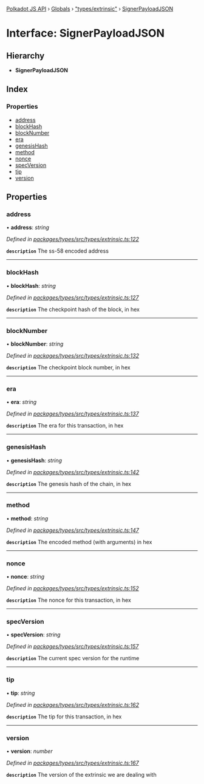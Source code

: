 [Polkadot JS API](../README.md) › [Globals](../globals.md) › ["types/extrinsic"](../modules/_types_extrinsic_.md) › [SignerPayloadJSON](_types_extrinsic_.signerpayloadjson.md)

# Interface: SignerPayloadJSON

## Hierarchy

* **SignerPayloadJSON**

## Index

### Properties

* [address](_types_extrinsic_.signerpayloadjson.md#address)
* [blockHash](_types_extrinsic_.signerpayloadjson.md#blockhash)
* [blockNumber](_types_extrinsic_.signerpayloadjson.md#blocknumber)
* [era](_types_extrinsic_.signerpayloadjson.md#era)
* [genesisHash](_types_extrinsic_.signerpayloadjson.md#genesishash)
* [method](_types_extrinsic_.signerpayloadjson.md#method)
* [nonce](_types_extrinsic_.signerpayloadjson.md#nonce)
* [specVersion](_types_extrinsic_.signerpayloadjson.md#specversion)
* [tip](_types_extrinsic_.signerpayloadjson.md#tip)
* [version](_types_extrinsic_.signerpayloadjson.md#version)

## Properties

###  address

• **address**: *string*

*Defined in [packages/types/src/types/extrinsic.ts:122](https://github.com/polkadot-js/api/blob/2b5be7eaab/packages/types/src/types/extrinsic.ts#L122)*

**`description`** The ss-58 encoded address

___

###  blockHash

• **blockHash**: *string*

*Defined in [packages/types/src/types/extrinsic.ts:127](https://github.com/polkadot-js/api/blob/2b5be7eaab/packages/types/src/types/extrinsic.ts#L127)*

**`description`** The checkpoint hash of the block, in hex

___

###  blockNumber

• **blockNumber**: *string*

*Defined in [packages/types/src/types/extrinsic.ts:132](https://github.com/polkadot-js/api/blob/2b5be7eaab/packages/types/src/types/extrinsic.ts#L132)*

**`description`** The checkpoint block number, in hex

___

###  era

• **era**: *string*

*Defined in [packages/types/src/types/extrinsic.ts:137](https://github.com/polkadot-js/api/blob/2b5be7eaab/packages/types/src/types/extrinsic.ts#L137)*

**`description`** The era for this transaction, in hex

___

###  genesisHash

• **genesisHash**: *string*

*Defined in [packages/types/src/types/extrinsic.ts:142](https://github.com/polkadot-js/api/blob/2b5be7eaab/packages/types/src/types/extrinsic.ts#L142)*

**`description`** The genesis hash of the chain, in hex

___

###  method

• **method**: *string*

*Defined in [packages/types/src/types/extrinsic.ts:147](https://github.com/polkadot-js/api/blob/2b5be7eaab/packages/types/src/types/extrinsic.ts#L147)*

**`description`** The encoded method (with arguments) in hex

___

###  nonce

• **nonce**: *string*

*Defined in [packages/types/src/types/extrinsic.ts:152](https://github.com/polkadot-js/api/blob/2b5be7eaab/packages/types/src/types/extrinsic.ts#L152)*

**`description`** The nonce for this transaction, in hex

___

###  specVersion

• **specVersion**: *string*

*Defined in [packages/types/src/types/extrinsic.ts:157](https://github.com/polkadot-js/api/blob/2b5be7eaab/packages/types/src/types/extrinsic.ts#L157)*

**`description`** The current spec version for  the runtime

___

###  tip

• **tip**: *string*

*Defined in [packages/types/src/types/extrinsic.ts:162](https://github.com/polkadot-js/api/blob/2b5be7eaab/packages/types/src/types/extrinsic.ts#L162)*

**`description`** The tip for this transaction, in hex

___

###  version

• **version**: *number*

*Defined in [packages/types/src/types/extrinsic.ts:167](https://github.com/polkadot-js/api/blob/2b5be7eaab/packages/types/src/types/extrinsic.ts#L167)*

**`description`** The version of the extrinsic we are dealing with
